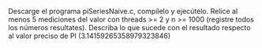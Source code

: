 Descarge el programa piSeriesNaive.c, compílelo y ejecútelo. Relice al menos 5 mediciones del valor con threads >= 2 y n >= 1000 (registre todos los números resultates). Describa lo que sucede con el resultado respecto al valor preciso de PI (3.14159265358979323846)
